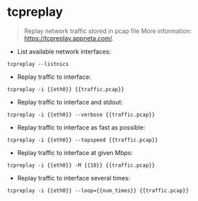 # tcpreplay

> Replay network traffic stored in pcap file
> More information: <https://tcpreplay.appneta.com/>.

- List available network interfaces:

`tcpreplay --listnics`

- Replay traffic to interface:

`tcpreplay -i {{eth0}} {{traffic.pcap}}`

- Replay traffic to interface and stdout:

`tcpreplay -i {{eth0}} --verbose {{traffic.pcap}}`

- Replay traffic to interface as fast as possible:

`tcpreplay -i {{eth0}} --topspeed {{traffic.pcap}}`

- Replay traffic to interface at given Mbps:

`tcpreplay -i {{eth0}} -M {{10}} {{traffic.pcap}}`

- Replay traffic to interface several times:

`tcpreplay -i {{eth0}} --loop={{num_times}} {{traffic.pcap}}`
